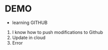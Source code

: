 # DEMO

- learning GITHUB
1. I know how to push modifications to Github
2. Update in cloud
3. Error
